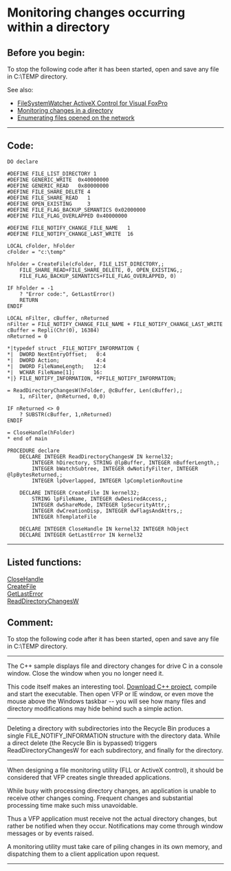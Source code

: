 
# Monitoring changes occurring within a directory

## Before you begin:
To stop the following code after it has been started, open and save any file in C:\TEMP directory.  

See also:

* [FileSystemWatcher ActiveX Control for Visual FoxPro](sample_000.md)  
* [Monitoring changes in a directory](sample_117.md)  
* [Enumerating files opened on the network](sample_121.md)  
  
***  


## Code:
```foxpro  
DO declare

#DEFINE FILE_LIST_DIRECTORY 1
#DEFINE GENERIC_WRITE  0x40000000
#DEFINE GENERIC_READ   0x80000000
#DEFINE FILE_SHARE_DELETE 4
#DEFINE FILE_SHARE_READ   1
#DEFINE OPEN_EXISTING     3
#DEFINE FILE_FLAG_BACKUP_SEMANTICS 0x02000000
#DEFINE FILE_FLAG_OVERLAPPED 0x40000000

#DEFINE FILE_NOTIFY_CHANGE_FILE_NAME   1
#DEFINE FILE_NOTIFY_CHANGE_LAST_WRITE  16

LOCAL cFolder, hFolder
cFolder = "c:\temp"

hFolder = CreateFile(cFolder, FILE_LIST_DIRECTORY,;
	FILE_SHARE_READ+FILE_SHARE_DELETE, 0, OPEN_EXISTING,;
	FILE_FLAG_BACKUP_SEMANTICS+FILE_FLAG_OVERLAPPED, 0)

IF hFolder = -1
	? "Error code:", GetLastError()
	RETURN
ENDIF

LOCAL nFilter, cBuffer, nReturned
nFilter = FILE_NOTIFY_CHANGE_FILE_NAME + FILE_NOTIFY_CHANGE_LAST_WRITE
cBuffer = Repli(Chr(0), 16384)
nReturned = 0

*|typedef struct _FILE_NOTIFY_INFORMATION {
*|  DWORD NextEntryOffset;   0:4
*|  DWORD Action;            4:4
*|  DWORD FileNameLength;   12:4
*|  WCHAR FileName[1];      16:
*|} FILE_NOTIFY_INFORMATION, *PFILE_NOTIFY_INFORMATION;

= ReadDirectoryChangesW(hFolder, @cBuffer, Len(cBuffer),;
	1, nFilter, @nReturned, 0,0)

IF nReturned <> 0
	? SUBSTR(cBuffer, 1,nReturned)
ENDIF

= CloseHandle(hFolder)
* end of main

PROCEDURE declare
	DECLARE INTEGER ReadDirectoryChangesW IN kernel32;
		INTEGER hDirectory, STRING @lpBuffer, INTEGER nBufferLength,;
		INTEGER bWatchSubtree, INTEGER dwNotifyFilter, INTEGER @lpBytesReturned,;
		INTEGER lpOverlapped, INTEGER lpCompletionRoutine

	DECLARE INTEGER CreateFile IN kernel32;
		STRING lpFileName, INTEGER dwDesiredAccess,;
		INTEGER dwShareMode, INTEGER lpSecurityAttr,;
		INTEGER dwCreationDisp, INTEGER dwFlagsAndAttrs,;
		INTEGER hTemplateFile

	DECLARE INTEGER CloseHandle IN kernel32 INTEGER hObject
	DECLARE INTEGER GetLastError IN kernel32  
```  
***  


## Listed functions:
[CloseHandle](../libraries/kernel32/CloseHandle.md)  
[CreateFile](../libraries/kernel32/CreateFile.md)  
[GetLastError](../libraries/kernel32/GetLastError.md)  
[ReadDirectoryChangesW](../libraries/kernel32/ReadDirectoryChangesW.md)  

## Comment:
To stop the following code after it has been started, open and save any file in C:\TEMP directory.  
  
* * *  
The C++ sample displays file and directory changes for drive C in a console window. Close the window when you no longer need it.   
  
This code itself makes an interesting tool. <a href="downloads/DirectoryWatch.zip">Download C++ project</a>, compile and start the executable. Then open VFP or IE window, or even move the mouse above the Windows taskbar -- you will see how many files and directory modifications may hide behind such a simple action.  
  
* * *  
Deleting a directory with subdirectories into the Recycle Bin produces a single FILE_NOTIFY_INFORMATION structure with the directory data. While a direct delete (the Recycle Bin is bypassed) triggers ReadDirectoryChangesW for each subdirectory, and finally for the directory.  
  
* * *  
When designing a file monitoring utility (FLL or ActiveX control), it should be considered that VFP creates single threaded applications.   
  
While busy with processing directory changes, an application is unable to receive other changes coming. Frequent changes and substantial processing time make such miss unavoidable.  
  
Thus a VFP application must receive not the actual directory changes, but rather be notified when they occur. Notifications may come through window messages or by events raised.   
  
A monitoring utility must take care of piling changes in its own memory, and dispatching them to a client application upon request.  
  
***  


